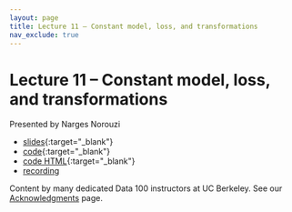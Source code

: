 ```yaml
---
layout: page
title: Lecture 11 – Constant model, loss, and transformations
nav_exclude: true
---
```


# Lecture 11 – Constant model, loss, and transformations

Presented by Narges Norouzi

- [slides](https://docs.google.com/presentation/d/1jUqNIaEnKTDwot5GijPSfhbqDcNpQSz6tg82bkLdC1s/edit?usp=sharing){:target="_blank"}
- [code](https://data100.datahub.berkeley.edu/hub/user-redirect/git-pull?repo=https%3A%2F%2Fgithub.com%2FDS-100%2Fsp23&branch=main&urlpath=lab%2Ftree%2Fsp23%2Flecture%2Flec11%2Flec11.ipynb){:target="_blank"}
- [code HTML](../../resources/assets/lectures/lec11/lec11.html){:target="_blank"}
- [recording](https://youtu.be/YoRnPOtEblI)

Content by many dedicated Data 100 instructors at UC Berkeley. See our [Acknowledgments](../../acks) page.


